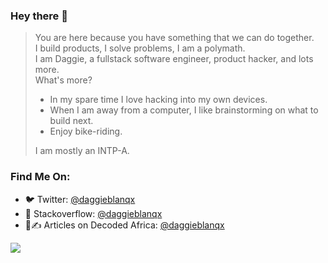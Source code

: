 <!--
**DaggieBlanqx/daggieblanqx** is a ✨ _special_ ✨ repository because its `README.md` (this file) appears on your GitHub profile.

Here are some ideas to get you started:

- 🔭 I’m currently working on ...
- 🌱 I’m currently learning ...
- 👯 I’m looking to collaborate on ...
- 🤔 I’m looking for help with ...
- 💬 Ask me about ...
- 📫 How to reach me: ...
- 😄 Pronouns: ...
- ⚡ Fun fact: ...
-->

### Hey there 👋
> You are here because you have something that we can do together.<br/>
> I build products, I solve problems, I am a polymath.<br/>
> I am Daggie, a fullstack software engineer, product hacker, and lots more.<br/>
> What's more? 
>   - In my spare time I love hacking into my own devices.
>   - When I am away from a computer, I like brainstorming on what to build next.
>   - Enjoy bike-riding.
>   
> I am mostly an INTP-A.

### Find Me On:
- 🐦 Twitter: [@daggieblanqx](https://twitter.com/daggieblanqx)
- 📖 Stackoverflow: [@daggieblanqx](https://stackoverflow.com/users/7878987/daggie-blanqx-douglas-mwangi)
- 📝✍ Articles on Decoded Africa: [@daggieblanqx](https://developers.decoded.africa/?s=daggieblanqx)

<img src="https://github-readme-stats.vercel.app/api?username=daggieblanqx&&show_icons=true&title_color=ffffff&icon_color=bb2acf&text_color=daf7dc&bg_color=191919&count_private=true" />
